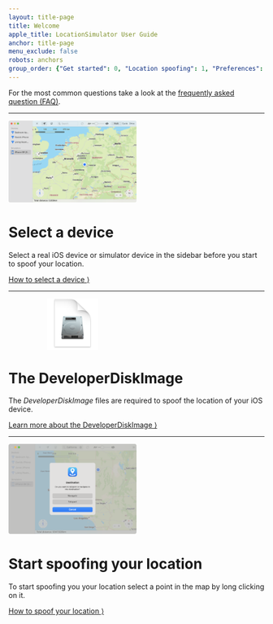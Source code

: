 ```yaml
---
layout: title-page
title: Welcome
apple_title: LocationSimulator User Guide
anchor: title-page
menu_exclude: false
robots: anchors
group_order: {"Get started": 0, "Location spoofing": 1, "Preferences": 2, "AppleScript": 4}
---
```


For the most common questions take a look at the [frequently asked question (FAQ)](order-last-faq/faq.html).

---

<img src="images/overview.png" alt="overview" width="50%"/>

# Select a device

Select a real iOS device or simulator device in the sidebar before you start to spoof your location.

[How to select a device ⟩](order-1-get-started/topic-1-select-device.html)

---

<div style="width: 50%">
<img style="margin-left: auto; margin-right: auto; display: block;" src="images/devdiskimage.png" alt="DeveloperDiskImage" width="40%"/>
</div>

# The DeveloperDiskImage

The *DeveloperDiskImage* files are required to spoof the location of your iOS device.

[Learn more about the DeveloperDiskImage ⟩](order-1-get-started/topic-2-developerdiskimage.html)

---

<img src="order-1-get-started/images/teleport_or_navigate.png" alt="overview" width="50%"/>

# Start spoofing your location

To start spoofing you your location select a point in the map by long clicking on it.

[How to spoof your location ⟩](order-1-get-started/topic-3-spoof-location.html)